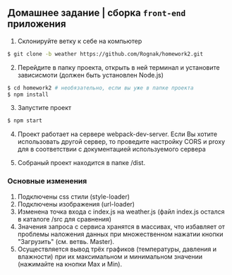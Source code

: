 ## Домашнее задание | сборка `front-end` приложения

1) Склонируйте ветку к себе на компьютер
```bash
$ git clone -b weather https://github.com/Rognak/homework2.git
````
2) Перейдите в папку проекта, открыть в ней терминал и установите зависисмоти (должен быть установлен Node.js)

```bash
$ cd homework2 # необязательно, если вы уже в папке проекта
$ npm install
```
3) Запустите проект
```bash
$ npm start
```
4) Проект работает на сервере webpack-dev-server. Если Вы хотите использовать другой сервер, то проведите настройку CORS и proxy для в соответствии с документацией используемого сервера

5) Собраный проект находится в папке /dist.

### Основные изменения
1) Подключены css стили (style-loader)
2) Подключены изображения (url-loader)
3) Изменена точка входа с index.js на weather.js (файл  index.js остался в каталоге /src для сравнения)
4) Значения запроса с сервиса хранятся в массивах, что избавляет от проблемы наложения данных при множественном нажатии кнопки "Загрузить" (см. ветвь. Master).
5) Осуществляется вывод трёх графиков (температуры, давления и влажности) при их максимальном и минимальном значении (нажимайте на кнопки Max и Min).
